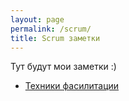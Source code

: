 ```yaml
---
layout: page
permalink: /scrum/
title: Scrum заметки
---
```


Тут будут мои заметки :)


- [Техники фасилитации](http://keresm.ru/2022-08-29-facilitation/)
